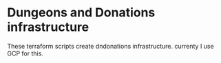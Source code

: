 # Dungeons and Donations infrastructure
These terraform scripts create dndonations infrastructure. currenty I use GCP for this.